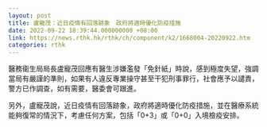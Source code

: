 ```yaml
---
layout: post
title: 盧寵茂：近日疫情有回落跡象　政府將適時優化防疫措施
date: 2022-09-22 18:39:44.000000000 +08:00
link: https://news.rthk.hk/rthk/ch/component/k2/1668004-20220922.htm
categories: rthk
---
```


醫務衞生局局長盧寵茂回應有醫生涉嫌濫發「免針紙」時說，感到極度失望，強調當局有嚴謹的準則，如果有人違反專業操守甚至干犯刑事罪行，社會應予以譴責，警方已作調查，如有需要，醫委會可跟進。

另外，盧寵茂說，近日疫情有回落跡象，政府將適時優化防疫措施，並在醫療系統能夠復常的情況下，考慮任何方案，包括「0+3」或「0+0」入境檢疫安排。

